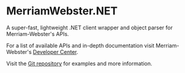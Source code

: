 # MerriamWebster.NET
A super-fast, lightweight .NET client wrapper and object parser for Merriam-Webster's APIs.

For a list of available APIs and in-depth documentation visit Merriam-Webster's [Developer Center](https://dictionaryapi.com/).

Visit the [Git repository](https://github.com/HannoZ/MerriamWebster.NET) for examples and more information.